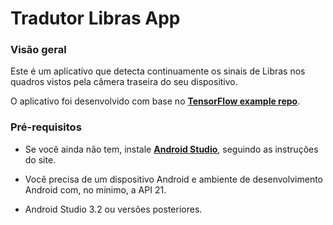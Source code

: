 # Tradutor Libras App

### Visão geral

Este é um aplicativo que detecta continuamente os sinais de Libras nos quadros vistos pela câmera traseira do seu dispositivo.

O aplicativo foi desenvolvido com base no **[TensorFlow example repo](https://github.com/tensorflow/examples/tree/master/lite/examples/object_detection/android)**.

<!-- TODO(b/124116863): Add app screenshot. -->

### Pré-requisitos

*   Se você ainda não tem, instale
    **[Android Studio](https://developer.android.com/studio/index.html)**,
    seguindo as instruções do site.

*   Você precisa de um dispositivo Android e ambiente de desenvolvimento Android com, no mínimo, a API 21.

*   Android Studio 3.2 ou versões posteriores.
